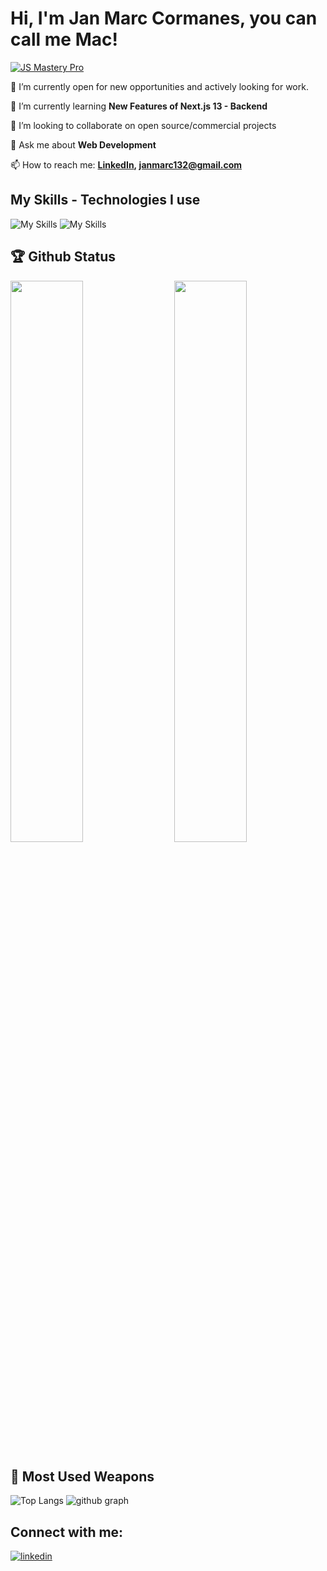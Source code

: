 
# Hi, I'm Jan Marc Cormanes, you can call me Mac!
[![JS Mastery Pro](https://lh3.googleusercontent.com/pw/ADCreHcvIxGU7iR63KHdzuMkw5m49HKf1h8pHvssexZAp11kAB5717N77nWpQl_FEQFOmGyUzfVRY131k9urucNoc4yBo9y5gmaWZMjDGUXrWgchYq3awXk=w2400)]()

🔭 I’m currently open for new opportunities and actively looking for work.

🌱 I’m currently learning **New Features of Next.js 13 - Backend**

👯 I’m looking to collaborate on open source/commercial projects

💬 Ask me about **Web Development**

📫 How to reach me: **[LinkedIn](https://www.linkedin.com/in/janmarccormanes/), janmarc132@gmail.com**

## My Skills - Technologies I use
![My Skills](https://skillicons.dev/icons?i=js,ts,react,next,redux,nodejs,git,github,vercel)
![My Skills](https://skillicons.dev/icons?i=tailwind,mongodb,firebase,figma)

## 🏆 Github Status 
<img  src="https://github-stats-lemon.vercel.app/api?username=maccormanes&show_icons=true&hide_border=true&theme=tokyonight" width="48%" align="right" >
<img  src="https://github-readme-streak-stats.herokuapp.com/?user=maccormanes&theme=tokyonight" width="48%" >

## 🌟 Most Used Weapons 
![Top Langs](https://github-readme-stats.vercel.app/api/top-langs?username=maccormanes&show_icons=true&locale=en&layout=compact&theme=tokyonight)
![github graph](https://github-readme-activity-graph.vercel.app/graph?username=maccormanes&theme=react-dark)

## Connect with me:
[![linkedin](https://skillicons.dev/icons?i=linkedin)](https://www.linkedin.com/in/janmarccormanes/)
